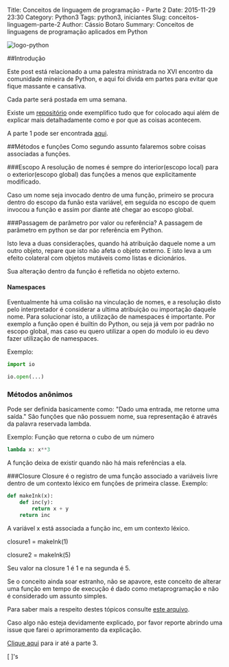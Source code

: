 Title: Conceitos de linguagem de programação - Parte 2
Date: 2015-11-29 23:30
Category: Python3
Tags: python3, iniciantes
Slug: conceitos-linguagem-parte-2
Author: Cássio Botaro
Summary: Conceitos de linguagens de programação aplicados em Python

![logo-python]({filename}/images/logopython2.png
"Logo Python")

##Introdução

Este post está relacionado a uma palestra ministrada no XVI encontro da comunidade mineira de Python, e aqui foi divida em partes para evitar que fique massante e cansativa.

Cada parte será postada em uma semana.

Existe um [repositório](https://github.com/cassiobotaro/conceitos_linguagens) onde exemplifico tudo que for colocado aqui além de explicar mais detalhadamente como e por que as coisas acontecem.

A parte 1 pode ser encontrada [aqui](http://cassiobotaro.github.io/conceitos-linguagem-parte-1).

##Métodos e funções
Como segundo assunto falaremos sobre coisas associadas a funções.

###Escopo
A resolução de nomes é sempre do interior(escopo local) para o exterior(escopo global) das funções a menos que explicitamente modificado.

Caso um nome seja invocado dentro de uma função, primeiro se procura dentro do escopo da funão esta variável, em seguida no escopo de quem invocou a função e assim por diante até chegar ao escopo global.

###Passagem de parâmetro por valor ou referência?
A passagem de parâmetro em python se dar por referência em Python.

Isto leva a duas considerações, quando há atribuição daquele nome a um outro
objeto, repare que isto não afeta o objeto externo.
E isto leva a um efeito colateral com objetos mutáveis como listas e dicionários.

Sua alteração dentro da função é refletida no objeto externo.


#### Namespaces
Eventualmente há uma colisão na vinculação de nomes, e a resolução disto
pelo interpretador é considerar a ultima atribuição ou importação daquele nome.
Para solucionar isto, a utilização de namespaces é importante.
Por exemplo a função open é builtin do Python, ou seja já vem por padrão no escopo global, mas caso eu quero utilizar a open do modulo io eu devo fazer utilização de namespaces.

Exemplo:
```python
import io

io.open(...)
```

### Métodos anônimos

Pode ser definida basicamente como: "Dado uma entrada, me retorne uma saída."
São funções que não possuem nome, sua representação é através da palavra reservada lambda.

Exemplo: Função que retorna o cubo de um número

```python
lambda x: x**3
```

A função deixa de existir quando não há mais referências a ela.

###Closure
Closure é o registro de uma função associado a variáveis livre dentro
de um contexto léxico em funções de primeira classe.
Exemplo:
```python
def makeInk(x):
    def inc(y):
        return x + y
    return inc
```

A variável x está associada a função inc, em um contexto léxico.

closure1 = makeInk(1)

closure2 = makeInk(5)

Seu valor na closure 1 é 1 e na segunda é 5.

Se o conceito ainda soar estranho, não se apavore, este conceito de alterar
uma função em tempo de execução é dado como metaprogramação e não é
considerado um assunto simples.


Para saber mais a respeito destes tópicos consulte [este arquivo](https://github.com/cassiobotaro/conceitos_linguagens/blob/master/metodos.py).

Caso algo não esteja devidamente explicado, por favor reporte abrindo uma issue que farei o aprimoramento da explicação.

[Clique aqui](http://cassiobotaro.github.io/conceitos-linguagem-parte-3) para ir até a parte 3.

[ ]'s
